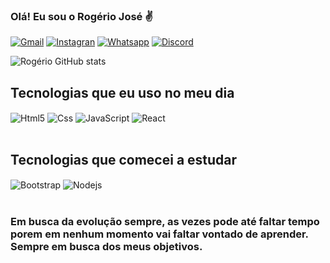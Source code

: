 ### Olá! Eu sou o Rogério José ✌️

[![Gmail](https://img.shields.io/badge/LinkedIn-0077B5?style=for-the-badge&logo=linkedin&logoColor=white)](https://www.linkedin.com/in/rog%C3%A9rio-jos%C3%A9-329a581aa/)
[![Instagran](https://img.shields.io/badge/Instagram-E4405F?style=for-the-badge&logo=instagram&logoColor=white)](https://www.instagram.com/rogeriojose3556/)
[![Whatsapp](https://img.shields.io/badge/Facebook-1877F2?style=for-the-badge&logo=facebook&logoColor=white)](https://www.facebook.com/rogerio.jose.16906715)
[![Discord](https://img.shields.io/badge/Discord-7289DA?style=for-the-badge&logo=discord&logoColor=white)](https://discord.com/channels/@Rogerio#6101)

![Rogério GitHub stats](https://github-readme-stats.vercel.app/api?username=Rogerio-17&show_icons=true&theme=radical)

## Tecnologias que eu uso no meu dia

<div style="display: inline_block">
<img align="center" alt="Html5" src="https://img.shields.io/badge/HTML5-E34F26?style=for-the-badge&logo=html5&logoColor=white">
<img align="center" alt="Css" src="https://img.shields.io/badge/CSS3-1572B6?style=for-the-badge&logo=css3&logoColor=white">
<img align="center" alt="JavaScript" src="https://img.shields.io/badge/JavaScript-323330?style=for-the-badge&logo=javascript&logoColor=F7DF1E">
<img align="center" alt="React" src="https://img.shields.io/badge/React-20232A?style=for-the-badge&logo=react&logoColor=61DAFB">


</div><br/>

## Tecnologias que comecei a estudar
<div style="display: inline_block">
<img align="center" alt="Bootstrap" src="https://img.shields.io/badge/Bootstrap-563D7C?style=for-the-badge&logo=bootstrap&logoColor=white">
<img align="center" alt="Nodejs" src="https://img.shields.io/badge/Node.js-43853D?style=for-the-badge&logo=node.js&logoColor=white">
</div> <br/>


### Em busca da evolução sempre, as vezes pode até faltar tempo porem em nenhum momento vai faltar vontado de aprender. Sempre em busca dos meus objetivos.


